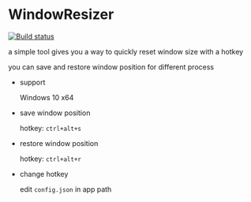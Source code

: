 # WindowResizer
[![Build status](https://ci.appveyor.com/api/projects/status/8m9l0whrybjx6d5d?svg=true)](https://ci.appveyor.com/project/caoyue/windowresizer)

a simple tool gives you a way to quickly reset window size with a hotkey

you can save and restore window position for different process
- support

    Windows 10 x64
- save window position

    hotkey: `ctrl+alt+s`
- restore window position

    hotkey: `ctrl+alt+r`
- change hotkey

    edit `config.json` in app path
